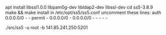 
apt install libssl1.0.0 libpam0g-dev 	libldap2-dev libssl-dev 
cd ss5-3.8.9
make && make install 
in /etc/opt/ss5/ss5.conf uncomment these lines:
 auth    0.0.0.0/0               -               -
 permit -        0.0.0.0/0       -       0.0.0.0/0       -       -       -       -       -



./src/ss5 -u root -b 141.85.241.250:5201 
